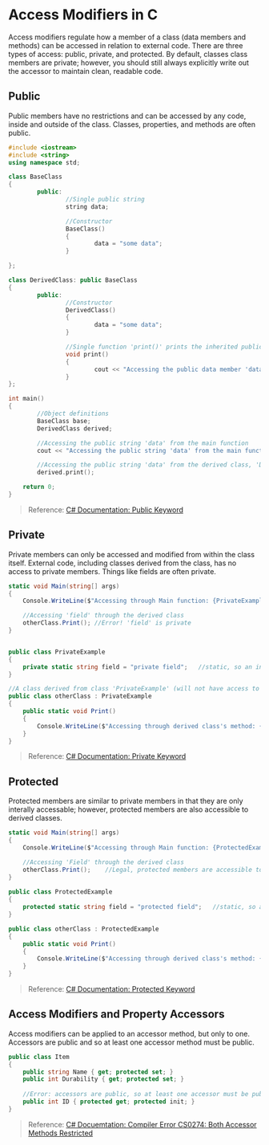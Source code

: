 # Access Modifiers in C
Access modifiers regulate how a member of a class (data members and methods) can be accessed in relation to external code.
There are three types of access: public, private, and protected. By default, classes class members are private; however, you should still always explicitly 
write out the accessor to maintain clean, readable code.

## Public
Public members have no restrictions and can be accessed by any code, inside and outside of the class. Classes, properties, and methods are often public.
```C++
#include <iostream>
#include <string>
using namespace std;

class BaseClass
{
        public:
                //Single public string
                string data;

                //Constructor
                BaseClass()
                {
                        data = "some data";
                }

};

class DerivedClass: public BaseClass
{
        public:
                //Constructor
                DerivedClass()
                {
                        data = "some data";
                }

                //Single function 'print()' prints the inherited public string 'data'
                void print()
                {
                        cout << "Accessing the public data member 'data' from  the derived class 'DerivedClass': " << data << '\n';
                }
};

int main()
{
        //Object definitions
        BaseClass base;
        DerivedClass derived;

        //Accessing the public string 'data' from the main function
        cout << "Accessing the public string 'data' from the main function: " << base.data << '\n';

        //Accessing the public string 'data' from the derived class, 'DerivedClass'
        derived.print();

    return 0;
}
```
> Reference: [C# Documentation: Public Keyword](https://docs.microsoft.com/en-us/dotnet/csharp/language-reference/keywords/public) <br />

## Private
Private members can only be accessed and modified from within the class itself. External code, including classes derived from the class, has no access to private members. 
Things like fields are often private.
```C#
static void Main(string[] args)
{
    Console.WriteLine($"Accessing through Main function: {PrivateExample.field}");  //Error! 'field' is private

    //Accessing 'field' through the derived class
    otherClass.Print(); //Error! 'field' is private
}


public class PrivateExample
{
    private static string field = "private field";   //static, so an instance of the class is not necessary
}

//A class derived from class 'PrivateExample' (will not have access to PrivateExample's private members)
public class otherClass : PrivateExample
{
    public static void Print()
    {
        Console.WriteLine($"Accessing through derived class's method: {PrivateExample.field}");  //Error! 'field' is private
    }
}
```
> Reference: [C# Documentation: Private Keyword](https://docs.microsoft.com/en-us/dotnet/csharp/language-reference/keywords/private) <br />

## Protected
Protected members are similar to private members in that they are only interally accessable; however, protected members are also accessible to derived classes.
```C#
static void Main(string[] args)
{
    Console.WriteLine($"Accessing through Main function: {ProtectedExample.field}");  //Illegal, 'field' is protected

    //Accessing 'Field' through the derived class
    otherClass.Print();    //Legal, protected members are accessible to derived classes!
}
 
public class ProtectedExample
{
    protected static string field = "protected field";   //static, so an instance of the class is not necessary
}

public class otherClass : ProtectedExample
{
    public static void Print()
    {
        Console.WriteLine($"Accessing through derived class's method: {ProtectedExample.field}");
    }
}
```
> Reference: [C# Documentation: Protected Keyword](https://docs.microsoft.com/en-us/dotnet/csharp/language-reference/keywords/protected) <br />

## Access Modifiers and Property Accessors
Access modifiers can be applied to an accessor method, but only to one. Accessors are public and so at least one accessor method must be public.
```C#
public class Item
{ 
    public string Name { get; protected set; }
    public int Durability { get; protected set; }
    
    //Error: accessors are public, so at least one accessor must be public!
    public int ID { protected get; protected init; } 
}
````
> Reference: [C# Docuemtation: Compiler Error CS0274: Both Accessor Methods Restricted](https://docs.microsoft.com/en-us/dotnet/csharp/misc/cs0274)
